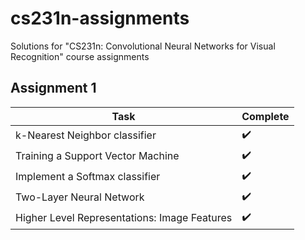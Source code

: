 # cs231n-assignments
Solutions for "CS231n: Convolutional Neural Networks for Visual Recognition" course assignments

## Assignment 1
 Task         | Complete
------------- | -------------
k-Nearest Neighbor classifier      | :heavy_check_mark:
Training a Support Vector Machine  | :heavy_check_mark:
Implement a Softmax classifier     | :heavy_check_mark:
Two-Layer Neural Network           | :heavy_check_mark:
Higher Level Representations: Image Features  | :heavy_check_mark:
